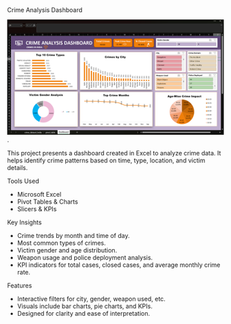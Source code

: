 Crime Analysis Dashboard

![Dashboard Screenshot](Crime-Analysis-Screenshot.png).

This project presents a dashboard created in Excel to analyze crime data. It helps identify crime patterns based on time, type, location, and victim details.

Tools Used
- Microsoft Excel
- Pivot Tables & Charts
- Slicers & KPIs

Key Insights
- Crime trends by month and time of day.
- Most common types of crimes.
- Victim gender and age distribution.
- Weapon usage and police deployment analysis.
- KPI indicators for total cases, closed cases, and average monthly crime rate.

Features
- Interactive filters for city, gender, weapon used, etc.
- Visuals include bar charts, pie charts, and KPIs.
- Designed for clarity and ease of interpretation.

